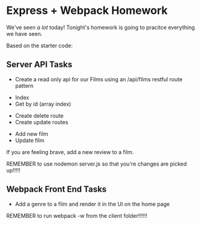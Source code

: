 # Express + Webpack Homework

We've seen _a lot_ today! Tonight's homework is going to pracitce everything we have seen.

Based on the starter code:

## Server API Tasks
* Create a read only api for our Films using an /api/films restful route pattern
- Index
- Get by id (array index)
* Create delete route
* Create update routes 
- Add new film
- Update film

If you are feeling brave, add a new review to a film.

REMEMBER to use nodemon server.js so that you're changes are picked up!!!!!

## Webpack Front End Tasks
* Add a genre to a film and render it in the UI on the home page

REMEMBER to run webpack -w from the client folder!!!!!!